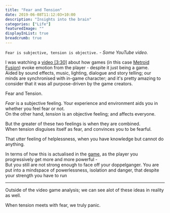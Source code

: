 ```yaml
---
title: "Fear and Tension"
date: 2019-06-08T11:12:03+10:00
description: "Insights into the brain"
categories: ["Life"]
featuredImage: ""
displayInList: true
breadcrumb: true
---
```


`Fear is subjective, tension is objective.` _- Some YouTube video._

I was watching a [video [3:30]](https://youtu.be/uuhdfqp5AT8?t=211) about how games (in this case [Metroid Fusion](https://en.wikipedia.org/wiki/Metroid_Fusion)) evoke emotion from the player - despite it just being a game.  
Aided by sound effects, music, lighting, dialogue and story telling; our minds are synchronised with in-game character; and it's pretty amazing to consider that it was all purpose-driven by the game creators.

Fear and Tension.

_Fear_ is a subjective feeling. Your experience and environment aids you in whether you feel fear or not.  
On the other hand, _tension_ is an objective feeling; and affects everyone.

But the greater of these two feelings is when they are combined.  
When tension disguises itself as fear, and convinces you to be fearful.

That utter feeling of helplessness, when you have knowledge but cannot do anything.

In terms of how this is actualised in the [game](https://en.wikipedia.org/wiki/Metroid_Fusion), as the player you progressively get more and more powerful -  
But you still are not strong enough to face off your doppelganger. You are put into a mindspace of powerlessness, isolation and danger, that despite your strength you have to run

---

Outside of the video game analysis; we can see alot of these ideas in reality as well.  

When tension meets with fear, we truly panic.

